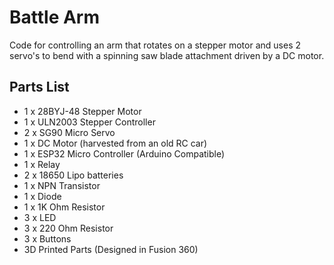 # Battle Arm
Code for controlling an arm that rotates on a stepper motor and uses 2 servo's to bend with a spinning saw blade attachment driven by a DC motor.

## Parts List
* 1 x 28BYJ-48 Stepper Motor
* 1 x ULN2003 Stepper Controller
* 2 x SG90 Micro Servo
* 1 x DC Motor (harvested from an old RC car)
* 1 x ESP32 Micro Controller (Arduino Compatible)
* 1 x Relay
* 2 x 18650 Lipo batteries
* 1 x NPN Transistor
* 1 x Diode
* 1 x 1K Ohm Resistor
* 3 x LED
* 3 x 220 Ohm Resistor
* 3 x Buttons
* 3D Printed Parts (Designed in Fusion 360) 